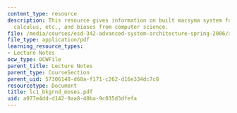 ```yaml
---
content_type: resource
description: This resource gives information on built macsyma system for algebra,
  calculus, etc., and biases from computer science.
file: /media/courses/esd-342-advanced-system-architecture-spring-2006/a077e4ddd1429aa840ba9c035d3dfefa_lc1_bkgrnd_moses.pdf
file_type: application/pdf
learning_resource_types:
- Lecture Notes
ocw_type: OCWFile
parent_title: Lecture Notes
parent_type: CourseSection
parent_uid: 57306148-d68a-f171-c262-d16e334dc7c8
resourcetype: Document
title: lc1_bkgrnd_moses.pdf
uid: a077e4dd-d142-9aa8-40ba-9c035d3dfefa
---
```

